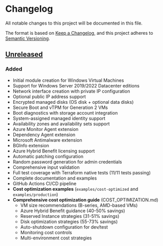 # Changelog

All notable changes to this project will be documented in this file.

The format is based on [Keep a Changelog](https://keepachangelog.com/en/1.0.0/),
and this project adheres to [Semantic Versioning](https://semver.org/spec/v2.0.0.html).

## [Unreleased]

### Added
- Initial module creation for Windows Virtual Machines
- Support for Windows Server 2019/2022 Datacenter editions
- Network interface creation with private IP configuration
- Optional public IP address support
- Encrypted managed disks (OS disk + optional data disks)
- Secure Boot and vTPM for Generation 2 VMs
- Boot diagnostics with storage account integration
- System-assigned managed identity support
- Availability zones and availability sets support
- Azure Monitor Agent extension
- Dependency Agent extension
- Microsoft Antimalware extension
- BGInfo extension
- Azure Hybrid Benefit licensing support
- Automatic patching configuration
- Random password generation for admin credentials
- Comprehensive input validation
- Full test coverage with Terraform native tests (11/11 tests passing)
- Complete documentation and examples
- GitHub Actions CI/CD pipeline
- **Cost optimization examples** (`examples/cost-optimized` and `examples/production`)
- **Comprehensive cost optimization guide** (COST_OPTIMIZATION.md)
  - VM size recommendations (B-series, AMD-based VMs)
  - Azure Hybrid Benefit guidance (40-50% savings)
  - Reserved Instance strategies (31-51% savings)
  - Disk optimization strategies (55-73% savings)
  - Auto-shutdown configuration for dev/test
  - Monitoring cost controls
  - Multi-environment cost strategies

[unreleased]: https://github.com/org/terraform-azurerm-windows-virtual-machine/compare/v0.1.0...HEAD
